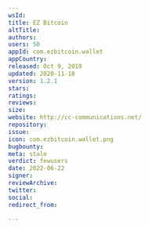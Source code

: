 ```yaml
---
wsId: 
title: EZ Bitcoin
altTitle: 
authors: 
users: 50
appId: com.ezbitcoin.wallet
appCountry: 
released: Oct 9, 2019
updated: 2020-11-18
version: 1.2.1
stars: 
ratings: 
reviews: 
size: 
website: http://cc-communications.net/
repository: 
issue: 
icon: com.ezbitcoin.wallet.png
bugbounty: 
meta: stale
verdict: fewusers
date: 2022-06-22
signer: 
reviewArchive: 
twitter: 
social: 
redirect_from: 

---
```


